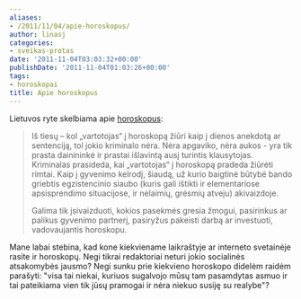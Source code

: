 ```yaml
---
aliases:
- /2011/11/04/apie-horoskopus/
author: linasj
categories:
- sveikas-protas
date: '2011-11-04T03:03:32+00:00'
publishDate: '2011-11-04T01:03:26+00:00'
tags:
- horoskopai
title: Apie horoskopus
---
```


Lietuvos ryte skelbiama apie [horoskopus](https://www.lrytas.lt/lietuvosdiena/aktualijos/2011/11/03/news/kodel-horoskopai-niekada-nemeluoja--5267709): 
> Iš tiesų – kol „vartotojas“ į horoskopą žiūri kaip į dienos anekdotą ar sentenciją, tol jokio kriminalo nėra. Nėra apgaviko, nėra aukos - yra tik prasta dainininkė ir prastai išlavintą ausį turintis klausytojas. Kriminalas prasideda, kai „vartotojas“ į horoskopą pradeda žiūrėti rimtai. Kaip į gyvenimo kelrodį, šiaudą, už kurio baigtinė būtybė bando griebtis egzistencinio siaubo (kuris gali ištikti ir elementariose apsisprendimo situacijose, ir nelaimių, grėsmių atveju) akivaizdoje.  
> 
>  Galima tik įsivaizduoti, kokios pasekmės gresia žmogui, pasirinkus ar palikus gyvenimo partnerį, pasiryžus pakeisti darbą ar investuoti, vadovaujantis horoskopu.

Mane labai stebina, kad kone kiekviename laikraštyje ar interneto svetainėje rasite ir horoskopų. Negi tikrai redaktoriai neturi jokio socialinės atsakomybės jausmo? Negi sunku prie kiekvieno horoskopo didelėm raidėm parašyti: "visa tai niekai, kuriuos sugalvojo mūsų tam pasamdytas asmuo ir tai pateikiama vien tik jūsų pramogai ir nėra niekuo susiję su realybe"?


